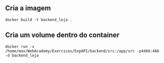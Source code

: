 
## Cria a imagem
```docker build -t backend_loja .```

## Cria um volume dentro do container
```docker run -v /home/max/WebAcademy/Exercices/ExpAPI/backend/src:/app/src -p4466:466 -d backend_loja```
